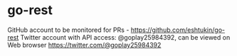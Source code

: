 # go-rest

GitHub account to be monitored for PRs - https://github.com/eshtukin/go-rest
Twitter account with API access:    @goplay25984392,  can be viewed on Web browser  https://twitter.com/@goplay25984392
